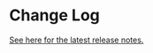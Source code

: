 # Change Log

[See here for the latest release notes.](https://github.com/microsoft/vscode-docs/blob/main/remote-release-notes)
